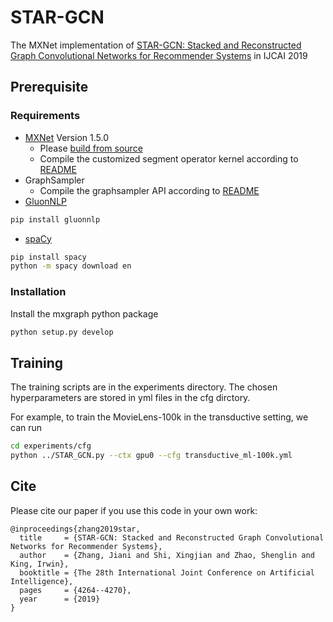 # STAR-GCN
The MXNet implementation of [STAR-GCN: Stacked and Reconstructed Graph Convolutional Networks for Recommender Systems](https://www.ijcai.org/proceedings/2019/0592.pdf) in IJCAI 2019

## Prerequisite

### Requirements
  * [MXNet](https://mxnet.incubator.apache.org/) Version 1.5.0
    * Please [build from source](https://mxnet.incubator.apache.org/versions/master/install/ubuntu_setup.html#build-mxnet-from-source)
    * Compile the customized segment operator kernel according to [README](https://github.com/jennyzhang0215/STAR-GCN/blob/master/seg_ops_cuda)
  * GraphSampler
    * Compile the graphsampler API according to [README](https://github.com/jennyzhang0215/STAR-GCN/blob/master/GraphSampler)
  * [GluonNLP](https://gluon-nlp.mxnet.io/)
```bash
pip install gluonnlp
```

  * [spaCy](https://spacy.io/usage)
 ```bash
 pip install spacy
 python -m spacy download en
 ```

### Installation
Install the mxgraph python package
```bash
python setup.py develop
```

## Training
The training scripts are in the experiments directory. The chosen hyperparameters are stored in yml files in the cfg dirctory. 

For example, to train the MovieLens-100k in the transductive setting, we can run 
```bash
cd experiments/cfg
python ../STAR_GCN.py --ctx gpu0 --cfg transductive_ml-100k.yml
```


## Cite
Please cite our paper if you use this code in your own work:
```
@inproceedings{zhang2019star,
  title     = {STAR-GCN: Stacked and Reconstructed Graph Convolutional Networks for Recommender Systems},
  author    = {Zhang, Jiani and Shi, Xingjian and Zhao, Shenglin and King, Irwin},
  booktitle = {The 28th International Joint Conference on Artificial Intelligence},
  pages     = {4264--4270},
  year      = {2019}
}
```
